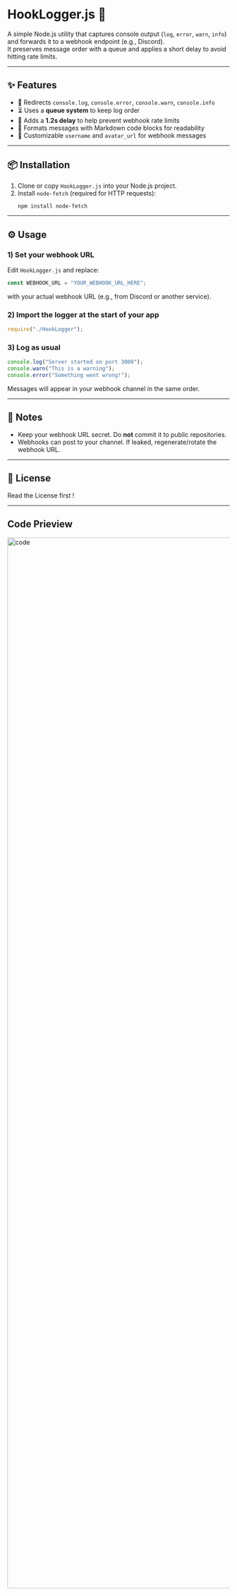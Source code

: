 # HookLogger.js 🚀

A simple Node.js utility that captures console output (`log`, `error`, `warn`, `info`) and forwards it to a webhook endpoint (e.g., Discord).  
It preserves message order with a queue and applies a short delay to avoid hitting rate limits.

---

## ✨ Features
- 🔁 Redirects `console.log`, `console.error`, `console.warn`, `console.info`
- ⏳ Uses a **queue system** to keep log order
- 🚦 Adds a **1.2s delay** to help prevent webhook rate limits
- 🧾 Formats messages with Markdown code blocks for readability
- 👤 Customizable `username` and `avatar_url` for webhook messages

---

## 📦 Installation

1. Clone or copy `HookLogger.js` into your Node.js project.
2. Install `node-fetch` (required for HTTP requests):
   ```bash
   npm install node-fetch
   ```

---

## ⚙️ Usage

### 1) Set your webhook URL
Edit `HookLogger.js` and replace:
```js
const WEBHOOK_URL = "YOUR_WEBHOOK_URL_HERE";
```
with your actual webhook URL (e.g., from Discord or another service).

### 2) Import the logger at the start of your app
```js
require("./HookLogger");
```

### 3) Log as usual
```js
console.log("Server started on port 3000");
console.warn("This is a warning");
console.error("Something went wrong!");
```

Messages will appear in your webhook channel in the same order.

---

## 🔐 Notes
- Keep your webhook URL secret. Do **not** commit it to public repositories.
- Webhooks can post to your channel. If leaked, regenerate/rotate the webhook URL.


---

## 📝 License
Read the License first !

---
## Code Prieview 
<img width="1850" height="2382" alt="code" src="https://github.com/user-attachments/assets/10100f2e-466f-4260-92a2-e00a4a6519da" />
